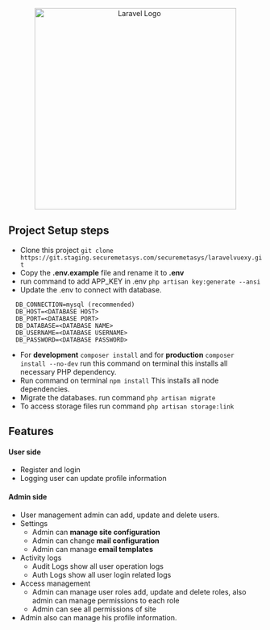 <p align="center"><a href="https://laravel.com" target="_blank"><img src="https://raw.githubusercontent.com/laravel/art/master/logo-lockup/5%20SVG/2%20CMYK/1%20Full%20Color/laravel-logolockup-cmyk-red.svg" width="400" alt="Laravel Logo"></a></p>

## Project Setup steps
- Clone this project `git clone https://git.staging.securemetasys.com/securemetasys/laravelvuexy.git`
- Copy the **.env.example** file and rename it to **.env**
- run command to add APP_KEY in .env `php artisan key:generate --ansi`
- Update the .env to connect with database.
```
  DB_CONNECTION=mysql (recommended)
  DB_HOST=<DATABASE HOST>
  DB_PORT=<DATABASE PORT>
  DB_DATABASE=<DATABASE NAME>
  DB_USERNAME=<DATABASE USERNAME>
  DB_PASSWORD=<DATABASE PASSWORD>
```
- For **development** `composer install` and for **production** `composer install --no-dev` run this command on terminal this installs all necessary PHP dependency.
- Run command on terminal `npm install` This installs all node dependencies.
- Migrate the databases. run command `php artisan migrate`
- To access storage files run command `php artisan storage:link`

## Features
#### User side
- Register and login 
- Logging user can update profile information
#### Admin side
- User management admin can add, update and delete users.
- Settings 
  - Admin can **manage site configuration**
  - Admin can change **mail configuration**
  - Admin can manage **email templates**
- Activity logs
  - Audit Logs show all user operation logs
  - Auth Logs show all user login related logs
- Access management
  - Admin can manage user roles add, update and delete roles, also admin can manage permissions to each role
  - Admin can see all permissions of site
- Admin also can manage his profile information.
